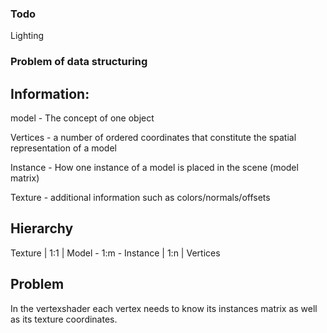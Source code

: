 
### Todo

Lighting

### Problem of data structuring

## Information:

model - The concept of one object

Vertices - a number of ordered coordinates that constitute the spatial representation of a model

Instance - How one instance of a model is placed in the scene (model matrix)

Texture - additional information such as colors/normals/offsets

## Hierarchy

Texture
  |
 1:1
  |
Model - 1:m - Instance
  |
 1:n
  |
Vertices

## Problem

In the vertexshader each vertex needs to know its instances matrix as well as its texture coordinates.
